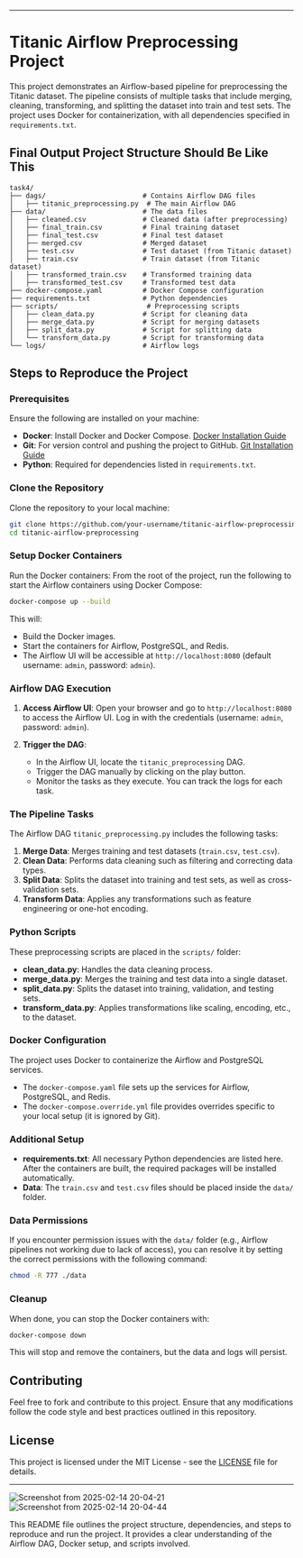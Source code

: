 
---

# Titanic Airflow Preprocessing Project

This project demonstrates an Airflow-based pipeline for preprocessing the Titanic dataset. The pipeline consists of multiple tasks that include merging, cleaning, transforming, and splitting the dataset into train and test sets. The project uses Docker for containerization, with all dependencies specified in `requirements.txt`.

## Final Output Project Structure Should Be Like This

```
task4/
├── dags/                        # Contains Airflow DAG files
│   ├── titanic_preprocessing.py  # The main Airflow DAG
├── data/                        # The data files
│   ├── cleaned.csv              # Cleaned data (after preprocessing)
│   ├── final_train.csv          # Final training dataset
│   ├── final_test.csv           # Final test dataset
│   ├── merged.csv               # Merged dataset
│   ├── test.csv                 # Test dataset (from Titanic dataset)
│   ├── train.csv                # Train dataset (from Titanic dataset)
│   ├── transformed_train.csv    # Transformed training data
│   ├── transformed_test.csv     # Transformed test data
├── docker-compose.yaml          # Docker Compose configuration
├── requirements.txt             # Python dependencies
├── scripts/                      # Preprocessing scripts
│   ├── clean_data.py            # Script for cleaning data
│   ├── merge_data.py            # Script for merging datasets
│   ├── split_data.py            # Script for splitting data
│   └── transform_data.py        # Script for transforming data
└── logs/                        # Airflow logs
```

## Steps to Reproduce the Project

### Prerequisites

Ensure the following are installed on your machine:

- **Docker**: Install Docker and Docker Compose. [Docker Installation Guide](https://docs.docker.com/get-docker/)
- **Git**: For version control and pushing the project to GitHub. [Git Installation Guide](https://git-scm.com/book/en/v2/Getting-Started-Installing-Git)
- **Python**: Required for dependencies listed in `requirements.txt`.

### Clone the Repository

Clone the repository to your local machine:

```bash
git clone https://github.com/your-username/titanic-airflow-preprocessing.git
cd titanic-airflow-preprocessing
```

### Setup Docker Containers

Run the Docker containers: From the root of the project, run the following to start the Airflow containers using Docker Compose:

```bash
docker-compose up --build
```

This will:

- Build the Docker images.
- Start the containers for Airflow, PostgreSQL, and Redis.
- The Airflow UI will be accessible at `http://localhost:8080` (default username: `admin`, password: `admin`).

### Airflow DAG Execution

1. **Access Airflow UI**: Open your browser and go to `http://localhost:8080` to access the Airflow UI. Log in with the credentials (username: `admin`, password: `admin`).
   
2. **Trigger the DAG**:
   - In the Airflow UI, locate the `titanic_preprocessing` DAG.
   - Trigger the DAG manually by clicking on the play button.
   - Monitor the tasks as they execute. You can track the logs for each task.

### The Pipeline Tasks

The Airflow DAG `titanic_preprocessing.py` includes the following tasks:

1. **Merge Data**: Merges training and test datasets (`train.csv`, `test.csv`).
2. **Clean Data**: Performs data cleaning such as filtering and correcting data types.
3. **Split Data**: Splits the dataset into training and test sets, as well as cross-validation sets.
4. **Transform Data**: Applies any transformations such as feature engineering or one-hot encoding.

### Python Scripts

These preprocessing scripts are placed in the `scripts/` folder:

- **clean_data.py**: Handles the data cleaning process.
- **merge_data.py**: Merges the training and test data into a single dataset.
- **split_data.py**: Splits the dataset into training, validation, and testing sets.
- **transform_data.py**: Applies transformations like scaling, encoding, etc., to the dataset.

### Docker Configuration

The project uses Docker to containerize the Airflow and PostgreSQL services.

- The `docker-compose.yaml` file sets up the services for Airflow, PostgreSQL, and Redis.
- The `docker-compose.override.yml` file provides overrides specific to your local setup (it is ignored by Git).

### Additional Setup

- **requirements.txt**: All necessary Python dependencies are listed here. After the containers are built, the required packages will be installed automatically.
- **Data**: The `train.csv` and `test.csv` files should be placed inside the `data/` folder.

### Data Permissions

If you encounter permission issues with the `data/` folder (e.g., Airflow pipelines not working due to lack of access), you can resolve it by setting the correct permissions with the following command:

```bash
chmod -R 777 ./data
```

### Cleanup

When done, you can stop the Docker containers with:

```bash
docker-compose down
```

This will stop and remove the containers, but the data and logs will persist.

## Contributing

Feel free to fork and contribute to this project. Ensure that any modifications follow the code style and best practices outlined in this repository.

## License

This project is licensed under the MIT License - see the [LICENSE](LICENSE) file for details.

---

![Screenshot from 2025-02-14 20-04-21](https://github.com/user-attachments/assets/dc494815-b377-47c0-a3ab-564b47c4c182)
![Screenshot from 2025-02-14 20-04-44](https://github.com/user-attachments/assets/64258ca3-6798-4ec2-b738-47f27c3df5be)




This README file outlines the project structure, dependencies, and steps to reproduce and run the project. It provides a clear understanding of the Airflow DAG, Docker setup, and scripts involved.
